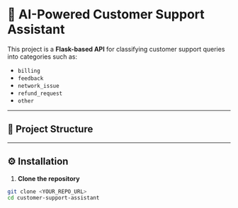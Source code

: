 # 🛒 AI-Powered Customer Support Assistant

This project is a **Flask-based API** for classifying customer support queries into categories such as:
- `billing`
- `feedback`
- `network_issue`
- `refund_request`
- `other`

---

## 🚀 **Project Structure**



---

## ⚙️ **Installation**

1. **Clone the repository**
```bash
git clone <YOUR_REPO_URL>
cd customer-support-assistant
